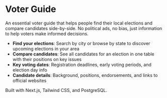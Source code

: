 # Voter Guide

An essential voter guide that helps people find their local elections and compare candidates side-by-side. No political ads, no bias, just information to help voters make informed decisions.

- **Find your elections**: Search by city or browse by state to discover upcoming elections in your area
- **Compare candidates**: See all candidates for an election in one table with their positions on key issues
- **Key voting dates**: Registration deadlines, early voting periods, and election day info
- **Candidate details**: Background, positions, endorsements, and links to official websites

Built with Next.js, Tailwind CSS, and PostgreSQL.
